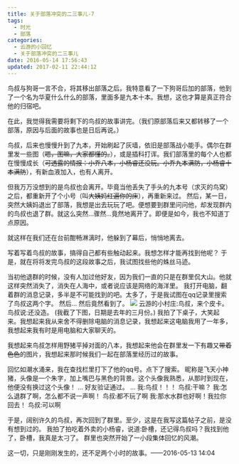 ```yaml
---
title: 关于部落冲突的二三事儿-7
tags:
  - 时光
  - 部落
categories:
  - 云游的小回忆
  - 关于部落冲突的二三事儿
date: 2016-05-14 17:56:43
updated: 2017-02-11 22:44:12
---
```


鸟叔与狗哥一言不合，将其移出部落之后。我特意看了一下狗哥后加的部落，他到了一个名为华夏什么什么的部落，里面多是九本十本。我想，这也才算是真正符合他的归宿吧。

在此，我觉得我需要将剩下的鸟叔的故事讲完。（我们原部落后来又都转移了一个部落，原因与后面的故事也是日后再说。）
<!--more-->

鸟叔，后来也慢慢升到了九本，开始刷起了灰墙，依旧是部落战小能手。偶尔在群里发一些图（<del datetime="2017-02-11T14:37:32+00:00">嗯，图嘛，大家都懂的。</del>），或是插科打诨。我们部落里的每个人也都在慢慢成长（<del datetime="2017-02-11T14:37:32+00:00">可透露的情报：小乔八本，小杨睿还没玩。小乔九本满防，小杨睿十本满防</del>），有新血液加入，也有人离开。

但我万万没想到的是鸟叔也会离开。毕竟当他丢失了手头的九本号（求灭的鸟窝）之后，都重新开了个小号（叫<del datetime="2017-02-11T14:37:32+00:00">大姨妈红遍你的床</del>），再重新来过。
然后，某一日，突然大姨妈退出了部落，我想是出去玩玩了吧。便想要到群里问问他，却发现群内的鸟叔也退了群。就这么突然…骤然…竟然地离开了。即便是如今，我也不知道丁点原因。

就这样在我们还在台前酣畅淋漓时，他躲到了幕后，悄悄地离去。

写着写着鸟叔的故事，搞得自己都有些触动起来。我想怎样才能再找到他呢？
于是，就在将将发完鸟叔的这段故事之后，我试图找些他的蛛丝马迹。

当初他退群的时候，没有人加过他好友，因为我们一直的只是在群里侃大山。他就这样突然消失了，消失在人海中，或者说应该是网络的海洋里。
我打开电脑，翻着群的消息记录，多半是不可能找到的吧。太多了，于是我试图在qq记录里搜索了鸟叔这两个字。
然后…
然后竟然看到了。
[![](http://www.yunyoujun.cn/wp-content/uploads/2017/02/22e645da81cb39db2b8976b2d7160924aa1830af.jpg)](http://www.yunyoujun.cn/wp-content/uploads/2017/02/22e645da81cb39db2b8976b2d7160924aa1830af.jpg)
云游的小村庄:鸟叔，来个皮卡。
鸟叔说:还没造。
(我截了下图，日期是去年的三月份。)
我拍了下桌子，大笑起来。我想起来我从来舍不得删除电脑的消息记录，我想起来这电脑我用了一年多，我想起来我有时是用电脑和大家聊天的。

我想起来鸟叔怎样用野猪平掉对面的八本，我想起来他会在群里发一下有趣又<del datetime="2017-02-11T14:37:32+00:00">带着色色</del>的图片，我想起来那时候我们一起在部落里经历过的故事。

回忆如潮水涌来，我在查找栏里打下了他的qq号。点下了搜索。
昵称是飞天小神猪，头像是一个朱字，加上嘴巴与黑色的背景。这个头像我熟悉，从那时到现在，他便没有换过这个头像！
…
好友验证通过。
…
我:鸟叔！！！
鸟叔:干嘛？
我:怎么退群了啊，怎么都不说一声啊！
鸟叔:都不玩了啊
我:那水水群也好啊！我拉你回去！
鸟叔:可以啊

于是，阔别许久的鸟叔，再次回到了群里。至少，这是在我写这篇帖子之前，是没有想到过的。
我拍了拍吃着外卖的小杨睿，说道:卧槽，还记得鸟叔吗？我找到他了，卧槽，我真是太刁了。
群里也突然开始了一小段集体回忆的风潮。

这一切，只是刚刚发生的，还不足两个小时的故事。——2016-05-13 14:04
